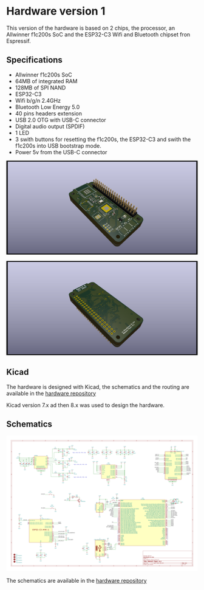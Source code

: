 # Hardware version 1

This version of the hardware is based on 2 chips, the processor, an Allwinner f1c200s SoC and the ESP32-C3 Wifi and Bluetooth chipset fron Espressif.

## Specifications

- Allwinner f1c200s SoC
- 64MB of integrated RAM
- 128MB of SPI NAND
- ESP32-C3
- Wifi b/g/n 2.4GHz
- Bluetooth Low Energy 5.0
- 40 pins headers extension
- USB 2.0 OTG with USB-C connector
- Digital audio output (SPDIF)
- 1 LED
- 3 swith buttons for resetting the f1c200s, the ESP32-C3 and swith the f1c200s into USB bootstrap mode.
- Power 5v from the USB-C connector

![Player Top](network_player_top.png)

![Player Bottom](network_player_bottom.png)

## Kicad

The hardware is designed with Kicad, the schematics and the routing are available in the [hardware repository](https://github.com/naguirre/mds_hardware_v1)

Kicad version 7.x ad then 8.x was used to design the hardware.

## Schematics


![Image title](./network_player.svg)

The schematics are available in the [hardware repository](https://github.com/naguirre/mds_hardware_v1/blob/main/network_player/network_player.pdf)


